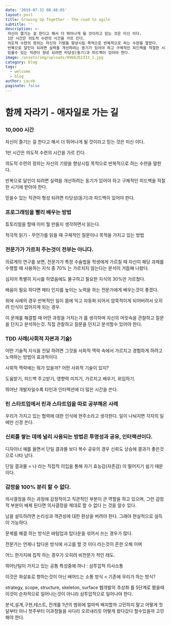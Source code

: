 ```yaml
---
date: '2019-07-31 08:48:05'
layout: post
title: Growing Up Together - The road to agile
subtitle: ''
description: >-
 자신이 즐기는 걸 한다고 해서 더 뛰어나게 될 것이라고 믿는 것은 미신 이다. 
 1만 시간은 의도적 수련의 시간을 가르 킨다.
 의도적 수련의 정의는 자신의 기량을 향상시킬 목적으로 반복적으로 하는 수련을 말한다.
 반복으로 달인이 되려면 실력을 개선하려는 동기가 있어야 하고 구체적인 피드백을 적절한 시기에 받아야 한다.
 믿을수 있는 직관이 형성 되려면 타당성(동기)과 피드백이 있어야 한다.
image: /assets/img/uploads/8966262333_1.jpg
category: blog
tags:
  - welcome
  - blog
author: jacob
paginate: false
---
```

# 함께 자라기 - 애자일로 가는 길

### 10,000 시간

자신이 즐기는 걸 한다고 해서 더 뛰어나게 될 것이라고 믿는 것은 미신 이다. 

1만 시간은 의도적 수련의 시간을 가르 킨다.

의도적 수련의 정의는 자신의 기량을 향상시킬 목적으로 반복적으로 하는 수련을 말한다.

반복으로 달인이 되려면 실력을 개선하려는 동기가 있어야 하고 구체적인 피드백을 적절한 시기에 받아야 한다.

믿을수 있는 직관이 형성 되려면 타당성(동기)과 피드백이 있어야 한다.

### 프로그래밍을 빨리 배우는 방법

튜토리얼을 할때 이미 뭘 만들지 생각하면서 읽는다.

적극적 읽기 - 무언가를 읽을 때 구체적인 질문이나 목적을 가지고 있는 방법

### 전문가가 가르처 주는것이 전부는 아니다.

의료계의 연구를 보면, 전문가가 특정 수술법을 학생에게 가르칠 때 자신이 해당 과제를 수행할 때 사용하는 지식 중 70% 는 가르치지 않는다는 분석이 거듭해 나왔다.

심지어 특별히 지시를 하였음에도 불구하고 필요한 지식의 30%만 가르쳤다.

배움이 필요 하다면 메타 인지를 높이는 노력을 하는 전문가에게 배우는것이 좋겠다.

위에 사례의 경우 반복적인 일이 몸에 익고 자동화 되어서 암묵적이게 되어버려서 오히려 인식이 없어지게 되는 경우.

이 문제를 해결할 때 어떤 과정을 거치는가 를 생각하며 자신의 머릿속을 관찰하고 질문을 던지고 분석하는것. 직접 관찰하고 질문을 던지고 분석할수 있어야 한다.

### TDD 사례(사회적 자본과 기술)

어떤 기술적 지식을 전달 하려면 그것을 사회적 맥락 속에서 가르치고 경험하게 하려고 노력하는 방법이 효과적이다.  

사회적 맥락에는 뭐가 있을까? 어떤 사회적 기술이 있지?

도움받기, 피드백 주고받기, 영향력 미치기, 가르치고 배우기, 위임하기.

뛰어난 개발자일수록 타인과 인터렉션에 더 많은 시간을 쓴다.

### 린 스타트업에서 린과 스타트업을 따로 공부해온 사례

우리가 가지고 있는 협력에 대한 인식에 현주소라고 생각한다. 일이 나눠지면 각자의 일에만 신경 쓴다.

### **신뢰를 쌓는 데에 널리 사용되는 방법은 투명성과 공유, 인터랙션이다.**

디자이너 예를 들면서 단일 결과물 보다 복수 공유의 경우 신뢰도 상승에 결과가 좋은것으로 나타 났다.

단일 결과물 = 나 라는 직접적 이입을 통해 자기 효능감(자존감) 이 떨어지기 쉽기 때문이다.

### 감정을 100% 분리 할 수 없다.

의사결정을 하는 과정에 감정적이고 직관적인 부분이 큰 역할을 하고 있으며, 그런 감정적 부분이 배제 된다면 의사결정을 제대로 할 수 없다 는 것을 알수 있다.

남을 설득하려면 논리성과 객관성에 대한 환상을 버려야 한다. 그래야 현실적으로 설득이 가능하다.

문제를 해결 하는 방식은 바텀업과 탑다운을 섞어서 쓰는 경우가 많다.

전문가는 언제나 탑다운 방식에 사고를 할 것 이다 라는것이 흔한 오해 이며

어느 한가지에 집착 하는 경우가 오히려 비전문가 적인 태도.

뛰어난팀이 가지고 있는 공통 특성중에 하나 : 삼투압적 의사소통

이것은 화살표로 향하는것이 아닌 배어드는 소통 방식 < 기존에 우리가 하는 방식?

strategy, scope, structure, skeleton, surface 웹개발의 추상화 를 5단계로 봤을때 이것이 순차적으로 일어나는것이 아니라 삼투압적으로 일어나야 한다.

분석,설계,구현,테스트, 전개를 1년의 범위에 얼마씩 배치할까 고민하지 말고 어떻게 첫달부터 아니 첫주부터 이과정들을 사다리 오르내리듯 어떻게 왔다갔다 할수있을까 고민해야 한다.
